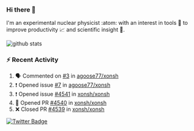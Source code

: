 ### Hi there 👋 

I'm an experimental nuclear physicist :atom: with an interest in tools :wrench: to improve productivity :chart_with_upwards_trend: and scientific insight :telescope:.

![github stats](https://github-readme-stats.vercel.app/api?username=agoose77&show_icons=true&hide_rank=true&hide_title=true&bg_color=30,e76445,904e95&text_color=efe3ec&icon_color=efe3ec)
<!--
**agoose77/agoose77** is a ✨ _special_ ✨ repository because its `README.md` (this file) appears on your GitHub profile.

Here are some ideas to get you started:

- 🔭 I’m currently working on ...
- 🌱 I’m currently learning ...
- 👯 I’m looking to collaborate on ...
- 🤔 I’m looking for help with ...
- 💬 Ask me about ...
- 📫 How to reach me: ...
- 😄 Pronouns: ...
- ⚡ Fun fact: ...
-->

### :zap: Recent Activity
<!--START_SECTION:activity-->
1. 🗣 Commented on [#3](https://github.com/agoose77/xonsh/issues/3) in [agoose77/xonsh](https://github.com/agoose77/xonsh)
2. ❗️ Opened issue [#7](https://github.com/agoose77/xonsh/issues/7) in [agoose77/xonsh](https://github.com/agoose77/xonsh)
3. ❗️ Opened issue [#4541](https://github.com/xonsh/xonsh/issues/4541) in [xonsh/xonsh](https://github.com/xonsh/xonsh)
4. 💪 Opened PR [#4540](https://github.com/xonsh/xonsh/pull/4540) in [xonsh/xonsh](https://github.com/xonsh/xonsh)
5. ❌ Closed PR [#4539](https://github.com/xonsh/xonsh/pull/4539) in [xonsh/xonsh](https://github.com/xonsh/xonsh)
<!--END_SECTION:activity-->


[![Twitter Badge](https://img.shields.io/twitter/follow/agoose77?style=flat-square&logo=Twitter&logoColor=white&color=cornflowerblue)](https://twitter.com/agoose77)
